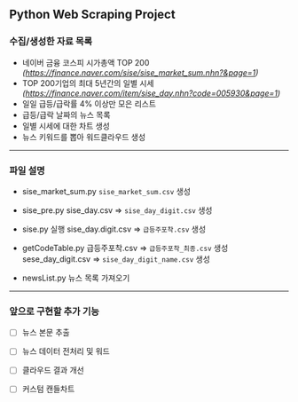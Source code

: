 
## Python Web Scraping Project


### 수집/생성한 자료 목록
* 네이버 금융 코스피 시가총액 TOP 200 _(https://finance.naver.com/sise/sise_market_sum.nhn?&page=1)_
* TOP 200기업의 최대 5년간의 일별 시세 _(https://finance.naver.com/item/sise_day.nhn?code=005930&page=1)_
* 일일 급등/급락률 4% 이상만 모은 리스트
* 급등/급락 날짜의 뉴스 목록
* 일별 시세에 대한 차트 생성
* 뉴스 키워드를 뽑아 워드클라우드 생성


<hr/>

### 파일 설명
+ sise_market_sum.py
`sise_market_sum.csv` 생성

+ sise_pre.py 
sise_day.csv => `sise_day_digit.csv` 생성

+ sise.py 실행
sise_day.digit.csv => `급등주포착.csv` 생성

+ getCodeTable.py 
급등주포착.csv => `급등주포착_최종.csv` 생성<br/> 
sese_day_digit.csv => `sise_day_digit_name.csv` 생성

+ newsList.py
뉴스 목록 가져오기 

<hr/>

### 앞으로 구현할 추가 기능
- [ ] 뉴스 본문 추출
- [ ] 뉴스 데이터 전처리 및 워드 
- [ ] 클라우드 결과 개선
- [ ] 커스텀 캔들차트



